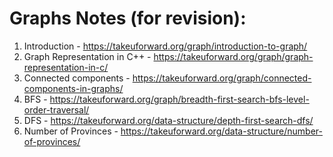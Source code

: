 # Graphs Notes (for revision):

1. Introduction - https://takeuforward.org/graph/introduction-to-graph/
2. Graph Representation in C++ - https://takeuforward.org/graph/graph-representation-in-c/
3. Connected components - https://takeuforward.org/graph/connected-components-in-graphs/
4. BFS - https://takeuforward.org/graph/breadth-first-search-bfs-level-order-traversal/
5. DFS - https://takeuforward.org/data-structure/depth-first-search-dfs/
6. Number of Provinces - https://takeuforward.org/data-structure/number-of-provinces/

